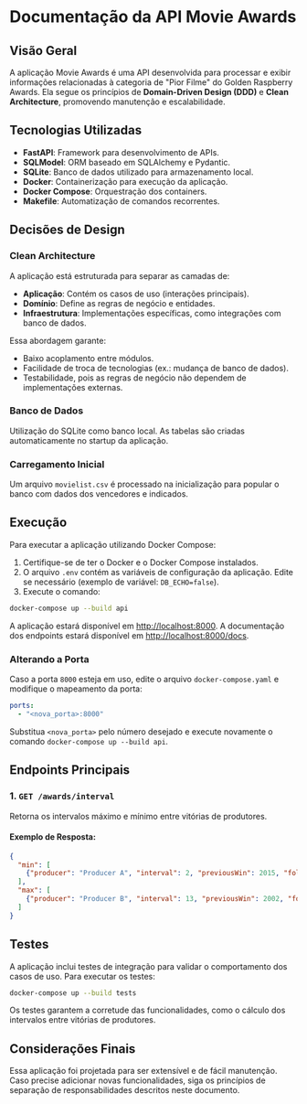 # Documentação da API Movie Awards

## Visão Geral

A aplicação Movie Awards é uma API desenvolvida para processar e exibir informações relacionadas à categoria de "Pior Filme" do Golden Raspberry Awards. Ela segue os princípios de **Domain-Driven Design (DDD)** e **Clean Architecture**, promovendo manutenção e escalabilidade.

## Tecnologias Utilizadas

- **FastAPI**: Framework para desenvolvimento de APIs.
- **SQLModel**: ORM baseado em SQLAlchemy e Pydantic.
- **SQLite**: Banco de dados utilizado para armazenamento local.
- **Docker**: Containerização para execução da aplicação.
- **Docker Compose**: Orquestração dos containers.
- **Makefile**: Automatização de comandos recorrentes.

## Decisões de Design

### Clean Architecture

A aplicação está estruturada para separar as camadas de:

- **Aplicação**: Contém os casos de uso (interações principais).
- **Domínio**: Define as regras de negócio e entidades.
- **Infraestrutura**: Implementações específicas, como integrações com banco de dados.

Essa abordagem garante:

- Baixo acoplamento entre módulos.
- Facilidade de troca de tecnologias (ex.: mudança de banco de dados).
- Testabilidade, pois as regras de negócio não dependem de implementações externas.

### Banco de Dados

Utilização do SQLite como banco local. As tabelas são criadas automaticamente no startup da aplicação.

### Carregamento Inicial

Um arquivo `movielist.csv` é processado na inicialização para popular o banco com dados dos vencedores e indicados.

## Execução

Para executar a aplicação utilizando Docker Compose:

1. Certifique-se de ter o Docker e o Docker Compose instalados.
2. O arquivo `.env` contém as variáveis de configuração da aplicação. Edite se necessário (exemplo de variável: `DB_ECHO=false`).
3. Execute o comando:

```bash
docker-compose up --build api
```

A aplicação estará disponível em [http://localhost:8000](http://localhost:8000).
A documentação dos endpoints estará disponível em [http://localhost:8000/docs](http://localhost:8000/docs).


### Alterando a Porta

Caso a porta `8000` esteja em uso, edite o arquivo `docker-compose.yaml` e modifique o mapeamento da porta:

```yaml
ports:
  - "<nova_porta>:8000"
```

Substitua `<nova_porta>` pelo número desejado e execute novamente o comando `docker-compose up --build api`.

## Endpoints Principais

### 1. **`GET /awards/interval`**

Retorna os intervalos máximo e mínimo entre vitórias de produtores.

#### Exemplo de Resposta:

```json
{
  "min": [
    {"producer": "Producer A", "interval": 2, "previousWin": 2015, "followingWin": 2017}
  ],
  "max": [
    {"producer": "Producer B", "interval": 13, "previousWin": 2002, "followingWin": 2015}
  ]
}
```

## Testes

A aplicação inclui testes de integração para validar o comportamento dos casos de uso.
Para executar os testes:

```bash
docker-compose up --build tests
```

Os testes garantem a corretude das funcionalidades, como o cálculo dos intervalos entre vitórias de produtores.

## Considerações Finais

Essa aplicação foi projetada para ser extensível e de fácil manutenção. Caso precise adicionar novas funcionalidades, siga os princípios de separação de responsabilidades descritos neste documento.

